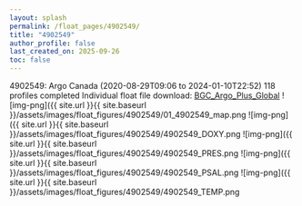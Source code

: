 ```yaml
---
layout: splash
permalink: /float_pages/4902549/
title: "4902549"
author_profile: false
last_created_on: 2025-09-26
toc: false
---
```

 
4902549: Argo Canada (2020-08-29T09:06 to 2024-01-10T22:52)
118 profiles completed
Individual float file download: [BGC_Argo_Plus_Global](https://ftp.soest.hawaii.edu/bgc_argo_plus/Individual_Floats/outliers_removed/4902549_Sprof_processed.nc)
![img-png]({{ site.url }}{{ site.baseurl }}/assets/images/float_figures/4902549/01_4902549_map.png
![img-png]({{ site.url }}{{ site.baseurl }}/assets/images/float_figures/4902549/4902549_DOXY.png
![img-png]({{ site.url }}{{ site.baseurl }}/assets/images/float_figures/4902549/4902549_PRES.png
![img-png]({{ site.url }}{{ site.baseurl }}/assets/images/float_figures/4902549/4902549_PSAL.png
![img-png]({{ site.url }}{{ site.baseurl }}/assets/images/float_figures/4902549/4902549_TEMP.png
